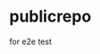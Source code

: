 # publicrepo
for e2e test























































































































































































































































































































































































































































































































































